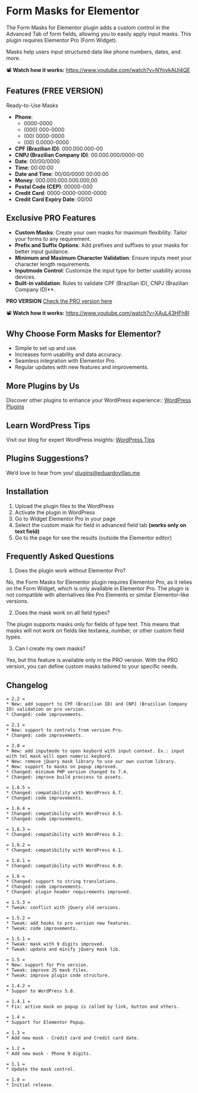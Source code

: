 # Form Masks for Elementor

The Form Masks for Elementor plugin adds a custom control in the Advanced Tab of form fields, allowing you to easily apply input masks. This plugin requires Elementor Pro (Form Widget).

Masks help users input structured data like phone numbers, dates, and more.

📽️ **Watch how it works:**
https://www.youtube.com/watch?v=NYoykAUl4QE

## Features (FREE VERSION)

Ready-to-Use Masks
- **Phone**:
	- 0000-0000
	- (000) 000-0000
	- (00) 0000-0000
	- (00) 0.0000-0000
- **CPF (Brazilian ID)**: 000.000.000-00
- **CNPJ (Brazilian Company ID)**: 00.000.000/0000-00
- **Date**: 00/00/0000
- **Time**: 00:00:00
- **Date and Time**: 00/00/0000 00:00:00
- **Money**: 000.000.000.000.000,00
- **Postal Code (CEP)**: 00000-000
- **Credit Card**: 0000-0000-0000-0000
- **Credit Card Expiry Date**: 00/00

## Exclusive PRO Features
- **Custom Masks**: Create your own masks for maximum flexibility. Tailor your forms to any requirement.
- **Prefix and Suffix Options**: Add prefixes and suffixes to your masks for better input guidance.
- **Minimum and Maximum Character Validation**: Ensure inputs meet your character length requirements.
- **Inputmode Control**: Customize the input type for better usability across devices.
- **Built-in validation**: Rules to validate CPF (Brazilian ID), CNPJ (Brazilian Company ID)**.

**PRO VERSION**
[Check the PRO version here](https://codecanyon.net/item/form-masks-for-elementor/25872641)

📽️ **Watch how it works:**
https://www.youtube.com/watch?v=XAuL43HFh8I

## Why Choose Form Masks for Elementor?
-  Simple to set up and use.
- Increases form usability and data accuracy.
- Seamless integration with Elementor Pro.
- Regular updates with new features and improvements.

## More Plugins by Us

Discover other plugins to enhance your WordPress experience:: [WordPress Plugins](https://eduardovillao.me/wordpress-plugins/)

## Learn WordPress Tips

Visit our blog for expert WordPress insights: [WordPress Tips](https://eduardovillao.me/blog/)

## Plugins Suggestions?

We’d love to hear from you! [plugins@eduardovillao.me](mailto:plugins@eduardovillao.me)

## Installation

1. Upload the plugin files to the WordPress
2. Activate the plugin in WordPress
3. Go to Widget Elementor Pro in your page
4. Select the custom mask for field in advanced field tab **(works only on text field)**
5. Go to the page for see the results (outside the Elementor editor)

## Frequently Asked Questions

1. Does the plugin work without Elementor Pro?

No, the Form Masks for Elementor plugin requires Elementor Pro, as it relies on the Form Widget, which is only available in Elementor Pro. The plugin is not compatible with alternatives like Pro Elements or similar Elementor-like versions.

2. Does the mask work on all field types?

The plugin supports masks only for fields of type text. This means that masks will not work on fields like textarea, number, or other custom field types.

3. Can I create my own masks?

Yes, but this feature is available only in the PRO version. With the PRO version, you can define custom masks tailored to your specific needs.

## Changelog
```
= 2.2 =
* New: add support to CPF (Brazilian ID) and CNPJ (Brazilian Company ID) validation on pro version.
* Changed: code improvements.

= 2.1 =
* New: support to controls from version Pro.
* Changed: code improvements.

= 2.0 =
* New: add inputmode to open keybord with input context. Ex.: input with tel mask will open numeric keybord.
* New: remove jQuery mask library to use our own custom library.
* New: support to masks on popup improved.
* Changed: minimum PHP version changed to 7.4.
* Changed: improve build proccess to assets.

= 1.6.5 =
* Changed: compatibility with WordPress 6.7.
* Changed: code improvements.

= 1.6.4 =
* Changed: compatibility with WordPress 6.5.
* Changed: code improvements.

= 1.6.3 =
* Changed: compatibility with WordPress 6.2.

= 1.6.2 =
* Changed: compatibility with WordPress 6.1.

= 1.6.1 =
* Changed: compatibility with WordPress 6.0.

= 1.6 =
* Changed: support to string translations.
* Changed: code improvements.
* Changed: plugin header requirements improved.

= 1.5.3 =
* Tweak: conflict with jQuery old versions.

= 1.5.2 =
* Tweak: add hooks to pro version new features.
* Tweak: code improvements.

= 1.5.1 =
* Tweak: mask with 9 digits improved.
* Tweak: update and minify jQuery mask lib.

= 1.5 =
* New: support for Pro version.
* Tweak: improve JS mask files.
* Tweak: improve plugin code structure.

= 1.4.2 =
* Suppor to WordPress 5.8.

= 1.4.1 =
* Fix: active mask on popup is called by link, button and others.

= 1.4 =
* Support for Elementor Popup.

= 1.3 =
* Add new mask - Credit card and Credit card date.

= 1.2 =
* Add new mask - Phone 9 digits.

= 1.1 =
* Update the mask control.

= 1.0 =
* Initial release.
```
